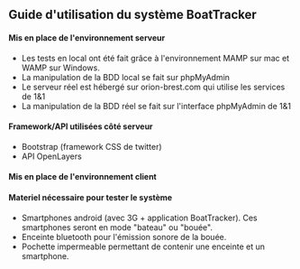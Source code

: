 ## Guide d'utilisation du système BoatTracker

#### Mis en place de l'environnement serveur
- Les tests en local ont été fait grâce à l'environnement MAMP sur mac et WAMP sur Windows. 
- La manipulation de la BDD local se fait sur phpMyAdmin
- Le serveur réel est hébergé sur orion-brest.com qui utilise les services de 1&1
- La manipulation de la BDD réel se fait sur l'interface phpMyAdmin de 1&1

#### Framework/API utilisées côté serveur
- Bootstrap (framework CSS de twitter) 
- API OpenLayers

#### Mis en place de l'environnement client



#### Materiel nécessaire pour tester le système
- Smartphones android (avec 3G + application BoatTracker). Ces smartphones seront en mode "bateau" ou "bouée". 
- Enceinte bluetooth pour l'émission sonore de la bouée.
- Pochette impermeable permettant de contenir une enceinte et un smartphone.